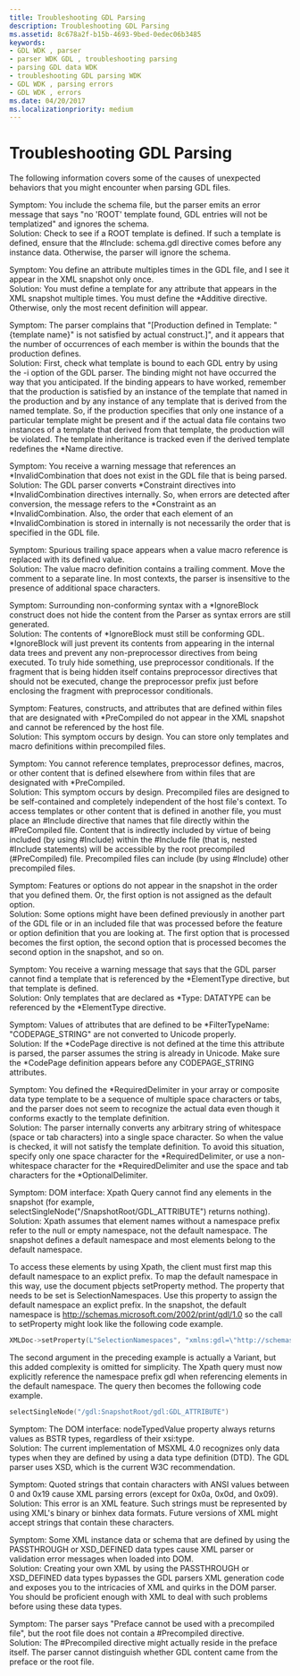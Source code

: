 ```yaml
---
title: Troubleshooting GDL Parsing
description: Troubleshooting GDL Parsing
ms.assetid: 8c678a2f-b15b-4693-9bed-0edec06b3485
keywords:
- GDL WDK , parser
- parser WDK GDL , troubleshooting parsing
- parsing GDL data WDK
- troubleshooting GDL parsing WDK
- GDL WDK , parsing errors
- GDL WDK , errors
ms.date: 04/20/2017
ms.localizationpriority: medium
---
```


# Troubleshooting GDL Parsing


The following information covers some of the causes of unexpected behaviors that you might encounter when parsing GDL files.

<a href="" id="symptom--you-include-the-schema-file--but-the-parser-emits-an-error-message-that-says---no--root--template-found--gdl-entries-will-not-be--templatized--and-ignores-the-schema---"></a>Symptom: You include the schema file, but the parser emits an error message that says "no 'ROOT' template found, GDL entries will not be templatized" and ignores the schema.   
Solution: Check to see if a ROOT template is defined. If such a template is defined, ensure that the \#Include: schema.gdl directive comes before any instance data. Otherwise, the parser will ignore the schema.

<a href="" id="symptom--you-define-an-attribute-multiples-times-in-the-gdl-file--and-i-see-it-appear-in-the-xml-snapshot-only-once---"></a>Symptom: You define an attribute multiples times in the GDL file, and I see it appear in the XML snapshot only once.   
Solution: You must define a template for any attribute that appears in the XML snapshot multiple times. You must define the \*Additive directive. Otherwise, only the most recent definition will appear.

<a href="" id="symptom---the-parser-complains-that---production-defined-in-template----template-name---is-not-satisfied-by-actual-construct-----and-it-appears-that-the-number-of-occurrences-of-each-member-is-within-the-bounds-that-the-production-defines-"></a>Symptom: The parser complains that "\[Production defined in Template: "{template name}" is not satisfied by actual construct.\]", and it appears that the number of occurrences of each member is within the bounds that the production defines.  
Solution: First, check what template is bound to each GDL entry by using the -i option of the GDL parser. The binding might not have occurred the way that you anticipated. If the binding appears to have worked, remember that the production is satisfied by an instance of the template that named in the production and by any instance of any template that is derived from the named template. So, if the production specifies that only one instance of a particular template might be present and if the actual data file contains two instances of a template that derived from that template, the production will be violated. The template inheritance is tracked even if the derived template redefines the \*Name directive.

<a href="" id="symptom--you-receive-a-warning-message-that-references-an--invalidcombination-that-does-not-exist-in-the-gdl-file-that-is-being-parsed-"></a>Symptom: You receive a warning message that references an \*InvalidCombination that does not exist in the GDL file that is being parsed.  
Solution: The GDL parser converts \*Constraint directives into \*InvalidCombination directives internally. So, when errors are detected after conversion, the message refers to the \*Constraint as an \*InvalidCombination. Also, the order that each element of an \*InvalidCombination is stored in internally is not necessarily the order that is specified in the GDL file.

<a href="" id="symptom--spurious-trailing-space-appears-when-a-value-macro-reference-is-replaced-with-its-defined-value-"></a>Symptom: Spurious trailing space appears when a value macro reference is replaced with its defined value.  
Solution: The value macro definition contains a trailing comment. Move the comment to a separate line. In most contexts, the parser is insensitive to the presence of additional space characters.

<a href="" id="symptom---surrounding-non-conforming-syntax-with-a--ignoreblock-construct-does-not-hide-the-content-from-the-parser-as-syntax-errors-are-still-generated-"></a>Symptom: Surrounding non-conforming syntax with a \*IgnoreBlock construct does not hide the content from the Parser as syntax errors are still generated.  
Solution: The contents of \*IgnoreBlock must still be conforming GDL. \*IgnoreBlock will just prevent its contents from appearing in the internal data trees and prevent any non-preprocessor directives from being executed. To truly hide something, use preprocessor conditionals. If the fragment that is being hidden itself contains preprocessor directives that should not be executed, change the preprocessor prefix just before enclosing the fragment with preprocessor conditionals.

<a href="" id="symptom---features--constructs--and-attributes-that-are-defined-within-files-that-are-designated-with--precompiled-do-not-appear-in-the-xml-snapshot-and-cannot-be-referenced-by-the-host-file-"></a>Symptom: Features, constructs, and attributes that are defined within files that are designated with \*PreCompiled do not appear in the XML snapshot and cannot be referenced by the host file.  
Solution: This symptom occurs by design. You can store only templates and macro definitions within precompiled files.

<a href="" id="symptom---you-cannot-reference-templates--preprocessor-defines--macros--or-other-content-that-is-defined-elsewhere-from-within-files-that-are-designated-with--precompiled--"></a>Symptom: You cannot reference templates, preprocessor defines, macros, or other content that is defined elsewhere from within files that are designated with \*PreCompiled.   
Solution: This symptom occurs by design. Precompiled files are designed to be self-contained and completely independent of the host file's context. To access templates or other content that is defined in another file, you must place an \#Include directive that names that file directly within the \#PreCompiled file. Content that is indirectly included by virtue of being included (by using \#Include) within the \#Include file (that is, nested \#Include statements) will be accessible by the root precompiled (\#PreCompiled) file. Precompiled files can include (by using \#Include) other precompiled files.

<a href="" id="symptom---features-or-options-do-not-appear-in-the-snapshot-in-the-order-that-you-defined-them---or--the-first-option-is-not-assigned-as-the-default-option---"></a>Symptom: Features or options do not appear in the snapshot in the order that you defined them. Or, the first option is not assigned as the default option.   
Solution: Some options might have been defined previously in another part of the GDL file or in an included file that was processed before the feature or option definition that you are looking at. The first option that is processed becomes the first option, the second option that is processed becomes the second option in the snapshot, and so on.

<a href="" id="symptom--you-receive-a-warning-message-that-says-that-the-gdl-parser-cannot-find-a-template-that-is-referenced-by-the--elementtype-directive--but-that-template-is-defined--"></a>Symptom: You receive a warning message that says that the GDL parser cannot find a template that is referenced by the \*ElementType directive, but that template is defined.   
Solution: Only templates that are declared as \*Type: DATATYPE can be referenced by the \*ElementType directive.

<a href="" id="symptom--values-of-attributes-that-are-defined-to-be--filtertypename---codepage-string--are-not-converted-to-unicode-properly---"></a>Symptom: Values of attributes that are defined to be \*FilterTypeName: "CODEPAGE\_STRING" are not converted to Unicode properly.   
Solution: If the \*CodePage directive is not defined at the time this attribute is parsed, the parser assumes the string is already in Unicode. Make sure the \*CodePage definition appears before any CODEPAGE\_STRING attributes.

<a href="" id="symptom--you-defined-the--requireddelimiter-in-your-array-or-composite-data-type-template-to-be-a-sequence-of-multiple-space-characters-or-tabs--and-the-parser-does-not-seem-to-recognize-the-actual-data-even-though-it-conforms-exactly-to-the-template-definition---"></a>Symptom: You defined the \*RequiredDelimiter in your array or composite data type template to be a sequence of multiple space characters or tabs, and the parser does not seem to recognize the actual data even though it conforms exactly to the template definition.   
Solution: The parser internally converts any arbitrary string of whitespace (space or tab characters) into a single space character. So when the value is checked, it will not satisfy the template definition. To avoid this situation, specify only one space character for the \*RequiredDelimiter, or use a non-whitespace character for the \*RequiredDelimiter and use the space and tab characters for the \*OptionalDelimiter.

<a href="" id="symptom--dom-interface---xpath-query-cannot-find-any-elements-in-the-snapshot---for-example--selectsinglenode---snapshotroot-gdl-attribute----returns-nothing--"></a>Symptom: DOM interface: Xpath Query cannot find any elements in the snapshot (for example, selectSingleNode("/SnapshotRoot/GDL\_ATTRIBUTE") returns nothing).  
Solution: Xpath assumes that element names without a namespace prefix refer to the null or empty namespace, not the default namespace. The snapshot defines a default namespace and most elements belong to the default namespace.

To access these elements by using Xpath, the client must first map this default namespace to an explict prefix. To map the default namespace in this way, use the document pbjects setProperty method. The property that needs to be set is SelectionNamespaces. Use this property to assign the default namespace an explict prefix. In the snapshot, the default namespace is http://schemas.microsoft.com/2002/print/gdl/1.0 so the call to setProperty might look like the following code example.

```cpp
XMLDoc->setProperty(L"SelectionNamespaces", "xmlns:gdl=\"http://schemas.microsoft.com/2002/print/gdl/1.0\"");
```

The second argument in the preceding example is actually a Variant, but this added complexity is omitted for simplicity. The Xpath query must now explicitly reference the namespace prefix gdl when referencing elements in the default namespace. The query then becomes the following code example.

```cpp
selectSingleNode("/gdl:SnapshotRoot/gdl:GDL_ATTRIBUTE")
```

<a href="" id="symptom--the-dom-interface---nodetypedvalue-property-always-returns-values-as-bstr-types--regardless-of-their-xsi-type--"></a>Symptom: The DOM interface: nodeTypedValue property always returns values as BSTR types, regardless of their xsi:type.   
Solution: The current implementation of MSXML 4.0 recognizes only data types when they are defined by using a data type definition (DTD). The GDL parser uses XSD, which is the current W3C recommendation.

<a href="" id="symptom--quoted-strings-that-contain-characters-with-ansi-values-between-0-and-0x19-cause-xml-parsing-errors---except-for-0x0a--0x0d--and-0x09--"></a>Symptom: Quoted strings that contain characters with ANSI values between 0 and 0x19 cause XML parsing errors (except for 0x0a, 0x0d, and 0x09).  
Solution: This error is an XML feature. Such strings must be represented by using XML's binary or binhex data formats. Future versions of XML might accept strings that contain these characters.

<a href="" id="symptom--some-xml-instance-data-or-schema-that-are-defined-by-using-the-passthrough-or-xsd-defined-data-types-cause-xml-parser-or-validation-error-messages-when-loaded-into-dom-"></a>Symptom: Some XML instance data or schema that are defined by using the PASSTHROUGH or XSD\_DEFINED data types cause XML parser or validation error messages when loaded into DOM.  
Solution: Creating your own XML by using the PASSTHROUGH or XSD\_DEFINED data types bypasses the GDL parsers XML generation code and exposes you to the intricacies of XML and quirks in the DOM parser. You should be proficient enough with XML to deal with such problems before using these data types.

<a href="" id="symptom---the-parser-says--preface-cannot-be-used-with-a-precompiled-file---but-the-root-file-does-not-contain-a--precompiled-directive-"></a>Symptom: The parser says "Preface cannot be used with a precompiled file", but the root file does not contain a \#Precompiled directive.  
Solution: The \#Precompiled directive might actually reside in the preface itself. The parser cannot distinguish whether GDL content came from the preface or the root file.

 

 




